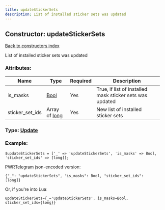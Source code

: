 ```yaml
---
title: updateStickerSets
description: List of installed sticker sets was updated
---
```

## Constructor: updateStickerSets  
[Back to constructors index](index.md)



List of installed sticker sets was updated

### Attributes:

| Name     |    Type       | Required | Description |
|----------|---------------|----------|-------------|
|is\_masks|[Bool](../types/Bool.md) | Yes|True, if list of installed mask sticker sets was updated|
|sticker\_set\_ids|Array of [long](../constructors/long.md) | Yes|New list of installed sticker sets|



### Type: [Update](../types/Update.md)


### Example:

```
$updateStickerSets = ['_' => 'updateStickerSets', 'is_masks' => Bool, 'sticker_set_ids' => [long]];
```  

[PWRTelegram](https://pwrtelegram.xyz) json-encoded version:

```
{"_": "updateStickerSets", "is_masks": Bool, "sticker_set_ids": [long]}
```


Or, if you're into Lua:  


```
updateStickerSets={_='updateStickerSets', is_masks=Bool, sticker_set_ids={long}}

```


